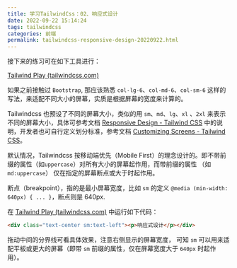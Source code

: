 ```yaml
---
title: 学习TailwindCss：02、响应式设计
date: 2022-09-22 15:14:24
tags: tailwindcss
categories: 前端
permalink: tailwindcss-responsive-design-20220922.html
---
```


接下来的练习可在如下工具进行：

[Tailwind Play (tailwindcss.com)](https://play.tailwindcss.com/)

如果之前接触过 `Bootstrap`,  那应该熟悉 `col-lg-6`、`col-md-6`、`col-sm-6` 这样的写法，来适配不同大小的屏幕，实质是根据屏幕的宽度来计算的。

Tailwindcss 也预设了不同的屏幕大小，类似的用 `sm`、`md`、`lg`、`xl` 、`2xl` 来表示不同的屏幕大小，具体可参考文档 [Responsive Design - Tailwind CSS](https://tailwindcss.com/docs/responsive-design) 中的说明，开发者也可自行定义划分标准，参考文档 [Customizing Screens - Tailwind CSS](https://tailwindcss.com/docs/screens)。

默认情况，Tailwindcss 按移动端优先（Mobile First）的理念设计的。即不带前缀的属性（如`uppercase`）对所有大小的屏幕起作用，而带前缀的属性 （如 `md:uppercase`） 仅在指定的屏幕断点或大于时起作用。

断点（breakpoint），指的是最小屏幕宽度，比如 `sm` 的定义 `@media (min-width: 640px) { ... }`，断点则是 640px.

在 [Tailwind Play (tailwindcss.com)](https://play.tailwindcss.com/) 中运行如下代码：

```html
<div class="text-center sm:text-left"><p>响应式设计</p></div>
```

拖动中间的分界线可看具体效果，注意右侧显示的屏幕宽度， 可知 `sm`  可以用来适配平板或更大的屏幕（即带 `sm` 前缀的属性，仅在屏幕宽度大于 `640px` 时起作用）。